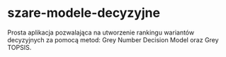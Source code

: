 # szare-modele-decyzyjne
Prosta aplikacja pozwalająca na utworzenie rankingu wariantów decyzyjnych za pomocą metod: Grey Number Decision Model oraz Grey TOPSIS.

